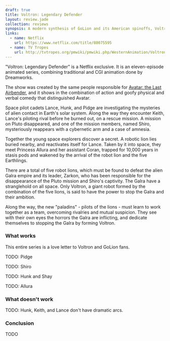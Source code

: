 ```yaml
---
draft: true
title: Voltron: Legendary Defender
layout: review.jade
collection: reviews
synopsis: A modern synthesis of GoLion and its American spinoffs, Voltron and Voltron Force.
links:
  - name: Netflix
    url: https://www.netflix.com/title/80075595
  - name: TV Tropes
    url: http://tvtropes.org/pmwiki/pmwiki.php/WesternAnimation/VoltronLegendaryDefender
---
```


"Voltron: Legendary Defender" is a Netflix exclusive.
It is an eleven-episode animated series, combining traditional and CGI
animation done by Dreamworks.

The show was created by the same people responsible for
[Avatar: the Last Airbender](http://tvtropes.org/pmwiki/pmwiki.php/WesternAnimation/AvatarTheLastAirbender),
and it shows in the combination of action and goofy physical and verbal comedy
that distinguished Avatar.

Space pilot cadets Lance, Hunk, and Pidge are investigating the mysteries
of alien contact in Earth's solar system. Along the way they encounter
Keith, Lance's piloting rival before he burned out, on a rescue mission.
A mission on Pluto disappeared, and one of the mission members, named Shiro,
mysteriously reappears with a cybernetic arm and a case of amnesia.

Together the young space explorers discover a secret.
A robotic lion lies buried nearby, and reactivates itself for Lance.
Taken by it into space, they meet Princess Allura and her assistant Coran,
trapped for 10,000 years in stasis pods and wakened by the arrival of
the robot lion and the five Earthlings.

There are a total of five robot lions, which must be found to defeat
the alien Galra empire and its leader, Zarkon, who has been responsible for
the disappearance of the Pluto mission and Shiro's captivity.
The Galra have a stranglehold on all space.
Only Voltron, a giant robot formed by the combination of the five lions,
is said to have the power to stop the Galra and their ambition.

Along the way, the new "paladins" - pilots of the lions - must learn to
work together as a team, overcoming rivalries and mutual suspicion.
They see with their own eyes the horrors the Galra are inflicting,
and dedicate themselves to stopping the Galra by forming Voltron.

### What works

This entire series is a love letter to Voltron and GoLion fans.

TODO: Pidge

TODO: Shiro

TODO: Hunk and Shay

TODO: Allura

### What doesn't work

TODO: Hunk, Keith, and Lance don't have dramatic arcs.

### Conclusion

TODO

